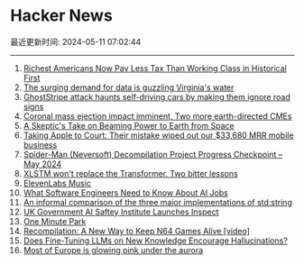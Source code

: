# Hacker News

最近更新时间: 2024-05-11 07:02:44

--- 
1. [Richest Americans Now Pay Less Tax Than Working Class in Historical First](https://www.newsweek.com/richest-americans-pay-less-tax-working-class-1897047) 
2. [The surging demand for data is guzzling Virginia's water](https://grist.org/technology/surging-demand-data-guzzling-water-ai/) 
3. [GhostStripe attack haunts self-driving cars by making them ignore road signs](https://www.theregister.com/2024/05/10/baidu_apollo_hack/) 
4. [Coronal mass ejection impact imminent, Two more earth-directed CMEs](https://www.spaceweatherlive.com/en/news/view/533/20240510-cme-impact-imminent-two-more-earth-directed-cmes.html) 
5. [A Skeptic's Take on Beaming Power to Earth from Space](https://spectrum.ieee.org/space-based-solar-power-2667878868) 
6. [Taking Apple to Court: Their mistake wiped out our $33,680 MRR mobile business](https://old.reddit.com/r/iOSProgramming/comments/1cor2t5/taking_on_apple_in_court_their_mistake_wiped_out/) 
7. [Spider-Man (Neversoft) Decompilation Project Progress Checkpoint – May 2024](https://krystalgamer.github.io/spidey-decomp-status-may/) 
8. [XLSTM won't replace the Transformer. Two bitter lessons](https://twitter.com/hyhieu226/status/1788963904917504045) 
9. [ElevenLabs Music](https://twitter.com/elevenlabsio/status/1788628171044053386) 
10. [What Software Engineers Need to Know About AI Jobs](https://spectrum.ieee.org/ai-jobs) 
11. [An informal comparison of the three major implementations of std:string](https://devblogs.microsoft.com/oldnewthing/20240510-00/?p=109742) 
12. [UK Government AI Saftey Institute Launches Inspect](https://ukgovernmentbeis.github.io/inspect_ai/) 
13. [One Minute Park](https://oneminutepark.tv/) 
14. [Recompilation: A New Way to Keep N64 Games Alive [video]](https://www.youtube.com/watch?v=ywWwUuWRgsM) 
15. [Does Fine-Tuning LLMs on New Knowledge Encourage Hallucinations?](https://arxiv.org/abs/2405.05904) 
16. [Most of Europe is glowing pink under the aurora](https://www.foto-webcam.eu/webcam/lucknerhaus/) 
